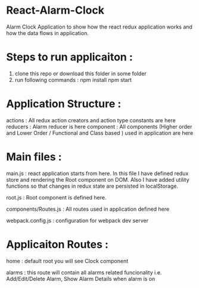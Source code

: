 # React-Alarm-Clock

Alarm Clock Application to show how the react redux application works and how the data flows in application.

# Steps to run applicaiton : 
1) clone this repo or download this folder in some folder
2) run following commands : 
   npm install
   npm start

# Application Structure : 
 actions : All redux action creators and action type constants are here
 reducers : Alarm reducer is here
 component : All components (Higher order and Lower Order / Functional and Class based ) used in application are here 
 
 # Main files :
 main.js : react application starts from here.
           In this file I have defined redux store and rendering the Root component on DOM.
           Also I have added utility functions so that changes in redux state are persisted in localStorage.
            
 root.js : Root component is defined here.

 components/Routes.js : All routes used in application defined here 
 
 webpack.config.js : configuration for webpack dev server 
 
 # Applicaiton Routes : 
 
 home : default root 
        you will see Clock component
        
 alarms : this route will contain all alarms related funcionality 
          i.e. Add/Edit/Delete Alarm, Show Alarm Details when alarm is on 
         
         
 

